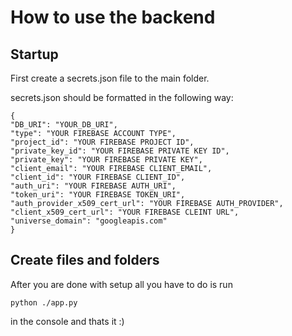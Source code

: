 # How to use the backend

## Startup
First create a secrets.json file to the main folder.

secrets.json should be formatted in the following way:

      

    {
    "DB_URI": "YOUR_DB_URI",
    "type": "YOUR FIREBASE ACCOUNT TYPE",
    "project_id": "YOUR FIREBASE PROJECT ID",
    "private_key_id": "YOUR FIREBASE PRIVATE KEY ID",
    "private_key": "YOUR FIREBASE PRIVATE KEY",
    "client_email": "YOUR FIREBASE CLIENT_EMAIL",
    "client_id": "YOUR FIREBASE CLIENT_ID",
    "auth_uri": "YOUR FIREBASE AUTH_URI",
    "token_uri": "YOUR FIREBASE TOKEN_URI",
    "auth_provider_x509_cert_url": "YOUR FIREBASE AUTH_PROVIDER",
    "client_x509_cert_url": "YOUR FIREBASE CLEINT URL",
    "universe_domain": "googleapis.com"
    }

## Create files and folders

After you are done with setup all you have to do is run

    python ./app.py
in the console and thats it :)
